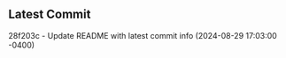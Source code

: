 
## Latest Commit
28f203c - Update README with latest commit info (2024-08-29 17:03:00 -0400) <Yunxi-Zhou>
